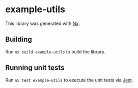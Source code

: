 # example-utils

This library was generated with [Nx](https://nx.dev).

## Building

Run `nx build example-utils` to build the library.

## Running unit tests

Run `nx test example-utils` to execute the unit tests via [Jest](https://jestjs.io).
